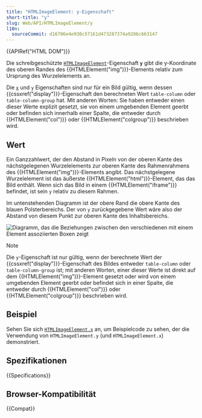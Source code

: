 ```yaml
---
title: "HTMLImageElement: y-Eigenschaft"
short-title: "y"
slug: Web/API/HTMLImageElement/y
l10n:
  sourceCommit: d16706e4e930c57161d473287374a9286c663147
---
```


{{APIRef("HTML DOM")}}

Die schreibgeschützte [`HTMLImageElement`](/de/docs/Web/API/HTMLImageElement)-Eigenschaft **`y`** gibt die y-Koordinate des oberen Randes des {{HTMLElement("img")}}-Elements relativ zum Ursprung des Wurzelelements an.

Die [`x`](/de/docs/Web/API/HTMLImageElement/x) und `y` Eigenschaften sind nur für ein Bild gültig, wenn dessen {{cssxref("display")}}-Eigenschaft den berechneten Wert `table-column` oder `table-column-group` hat. Mit anderen Worten: Sie haben entweder einen dieser Werte explizit gesetzt, sie von einem umgebenden Element geerbt oder befinden sich innerhalb einer Spalte, die entweder durch {{HTMLElement("col")}} oder {{HTMLElement("colgroup")}} beschrieben wird.

## Wert

Ein Ganzzahlwert, der den Abstand in Pixeln von der oberen Kante des nächstgelegenen Wurzelelements zur oberen Kante des Rahmenrahmens des {{HTMLElement("img")}}-Elements angibt. Das nächstgelegene Wurzelelement ist das äußerste {{HTMLElement("html")}}-Element, das das Bild enthält. Wenn sich das Bild in einem {{HTMLElement("iframe")}} befindet, ist sein `y` relativ zu diesem Rahmen.

Im untenstehenden Diagramm ist der obere Rand die obere Kante des blauen Polsterbereichs. Der von `y` zurückgegebene Wert wäre also der Abstand von diesem Punkt zur oberen Kante des Inhaltsbereichs.

![Diagramm, das die Beziehungen zwischen den verschiedenen mit einem Element assoziierten Boxen zeigt](boxmodel-3.png)

> [!NOTE]
> Die `y`-Eigenschaft ist nur gültig, wenn der berechnete
> Wert der {{cssxref("display")}}-Eigenschaft des Bildes entweder
> `table-column` oder `table-column-group` ist; mit anderen Worten,
> einer dieser Werte ist direkt auf dem {{HTMLElement("img")}}-Element gesetzt oder wird von einem umgebenden Element geerbt oder befindet sich in einer Spalte, die entweder durch {{HTMLElement("col")}} oder {{HTMLElement("colgroup")}} beschrieben wird.

## Beispiel

Sehen Sie sich [`HTMLImageElement.x`](/de/docs/Web/API/HTMLImageElement/x#example) an, um Beispielcode zu sehen, der die Verwendung von `HTMLImageElement.y` (und `HTMLImageElement.x`) demonstriert.

## Spezifikationen

{{Specifications}}

## Browser-Kompatibilität

{{Compat}}
